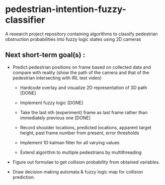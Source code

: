 # pedestrian-intention-fuzzy-classifier
A research project repository containing algorithms to classify pedestrian obstruction probabilities into fuzzy logic states using 2D cameras 

## Next short-term goal(s) :

- Predict pedestrian positions on frame based on collected data and compare with reality (show the path of the camera and that of the pedestrian intersecting with IRL test video)
    - Hardcode overlay and visualize 2D representation of 3D path [DONE]
    - Implement fuzzy logic [DONE]
    - Take the last nth (experiment) frame as last frame rather than immediately previous one [DONE]
    - Record shoulder locations, predicted locations, apparent target height, past frame number from present, error thresholds
    
    - Implement 1D kalman filter for all varying values
    - Extend algorithm to multiple pedestrians by multithreading
    
- Figure out formulae to get collision probability from obtained variables.
- Draw decision making automata & fuzzy logic map for collision prediction.




